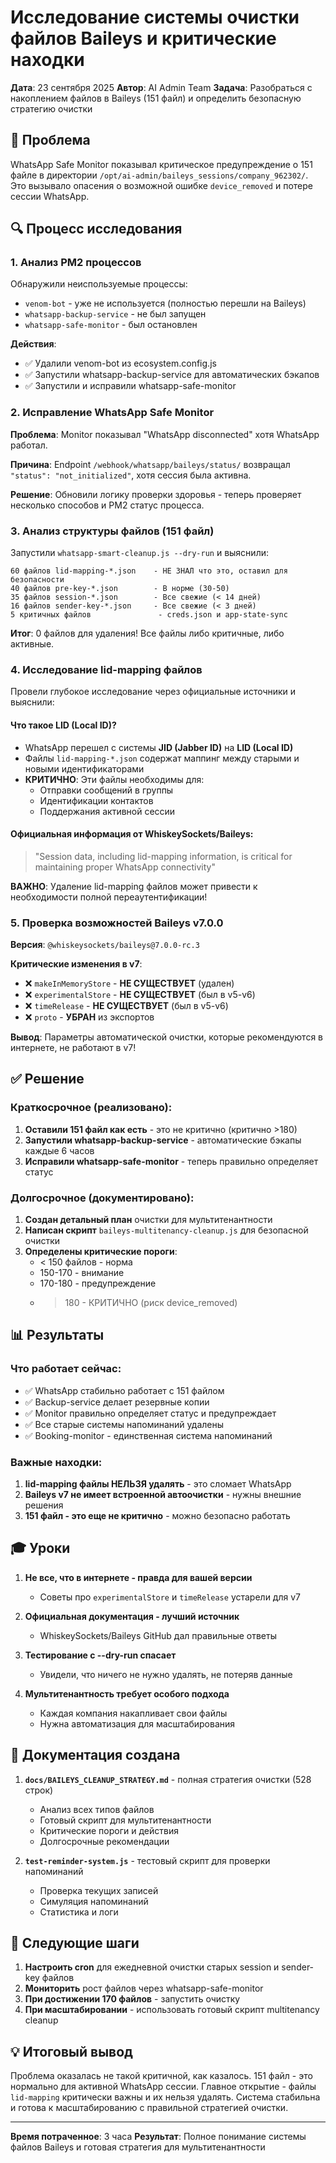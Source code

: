 # Исследование системы очистки файлов Baileys и критические находки

**Дата**: 23 сентября 2025
**Автор**: AI Admin Team
**Задача**: Разобраться с накоплением файлов в Baileys (151 файл) и определить безопасную стратегию очистки

## 🔴 Проблема

WhatsApp Safe Monitor показывал критическое предупреждение о 151 файле в директории `/opt/ai-admin/baileys_sessions/company_962302/`. Это вызывало опасения о возможной ошибке `device_removed` и потере сессии WhatsApp.

## 🔍 Процесс исследования

### 1. Анализ PM2 процессов
Обнаружили неиспользуемые процессы:
- `venom-bot` - уже не используется (полностью перешли на Baileys)
- `whatsapp-backup-service` - не был запущен
- `whatsapp-safe-monitor` - был остановлен

**Действия**:
- ✅ Удалили venom-bot из ecosystem.config.js
- ✅ Запустили whatsapp-backup-service для автоматических бэкапов
- ✅ Запустили и исправили whatsapp-safe-monitor

### 2. Исправление WhatsApp Safe Monitor

**Проблема**: Monitor показывал "WhatsApp disconnected" хотя WhatsApp работал.

**Причина**: Endpoint `/webhook/whatsapp/baileys/status/` возвращал `"status": "not_initialized"`, хотя сессия была активна.

**Решение**: Обновили логику проверки здоровья - теперь проверяет несколько способов и PM2 статус процесса.

### 3. Анализ структуры файлов (151 файл)

Запустили `whatsapp-smart-cleanup.js --dry-run` и выяснили:

```
60 файлов lid-mapping-*.json    - НЕ ЗНАЛ что это, оставил для безопасности
40 файлов pre-key-*.json        - В норме (30-50)
35 файлов session-*.json        - Все свежие (< 14 дней)
16 файлов sender-key-*.json     - Все свежие (< 3 дней)
5 критичных файлов               - creds.json и app-state-sync
```

**Итог**: 0 файлов для удаления! Все файлы либо критичные, либо активные.

### 4. Исследование lid-mapping файлов

Провели глубокое исследование через официальные источники и выяснили:

#### Что такое LID (Local ID)?
- WhatsApp перешел с системы **JID (Jabber ID)** на **LID (Local ID)**
- Файлы `lid-mapping-*.json` содержат маппинг между старыми и новыми идентификаторами
- **КРИТИЧНО**: Эти файлы необходимы для:
  - Отправки сообщений в группы
  - Идентификации контактов
  - Поддержания активной сессии

#### Официальная информация от WhiskeySockets/Baileys:
> "Session data, including lid-mapping information, is critical for maintaining proper WhatsApp connectivity"

**ВАЖНО**: Удаление lid-mapping файлов может привести к необходимости полной переаутентификации!

### 5. Проверка возможностей Baileys v7.0.0

**Версия**: `@whiskeysockets/baileys@7.0.0-rc.3`

**Критические изменения в v7**:
- ❌ `makeInMemoryStore` - **НЕ СУЩЕСТВУЕТ** (удален)
- ❌ `experimentalStore` - **НЕ СУЩЕСТВУЕТ** (был в v5-v6)
- ❌ `timeRelease` - **НЕ СУЩЕСТВУЕТ** (был в v5-v6)
- ❌ `proto` - **УБРАН** из экспортов

**Вывод**: Параметры автоматической очистки, которые рекомендуются в интернете, не работают в v7!

## ✅ Решение

### Краткосрочное (реализовано):
1. **Оставили 151 файл как есть** - это не критично (критично >180)
2. **Запустили whatsapp-backup-service** - автоматические бэкапы каждые 6 часов
3. **Исправили whatsapp-safe-monitor** - теперь правильно определяет статус

### Долгосрочное (документировано):
1. **Создан детальный план** очистки для мультитенантности
2. **Написан скрипт** `baileys-multitenancy-cleanup.js` для безопасной очистки
3. **Определены критические пороги**:
   - < 150 файлов - норма
   - 150-170 - внимание
   - 170-180 - предупреждение
   - > 180 - КРИТИЧНО (риск device_removed)

## 📊 Результаты

### Что работает сейчас:
- ✅ WhatsApp стабильно работает с 151 файлом
- ✅ Backup-service делает резервные копии
- ✅ Monitor правильно определяет статус и предупреждает
- ✅ Все старые системы напоминаний удалены
- ✅ Booking-monitor - единственная система напоминаний

### Важные находки:
1. **lid-mapping файлы НЕЛЬЗЯ удалять** - это сломает WhatsApp
2. **Baileys v7 не имеет встроенной автоочистки** - нужны внешние решения
3. **151 файл - это еще не критично** - можно безопасно работать

## 🎓 Уроки

1. **Не все, что в интернете - правда для вашей версии**
   - Советы про `experimentalStore` и `timeRelease` устарели для v7

2. **Официальная документация - лучший источник**
   - WhiskeySockets/Baileys GitHub дал правильные ответы

3. **Тестирование с --dry-run спасает**
   - Увидели, что ничего не нужно удалять, не потеряв данные

4. **Мультитенантность требует особого подхода**
   - Каждая компания накапливает свои файлы
   - Нужна автоматизация для масштабирования

## 📝 Документация создана

1. **`docs/BAILEYS_CLEANUP_STRATEGY.md`** - полная стратегия очистки (528 строк)
   - Анализ всех типов файлов
   - Готовый скрипт для мультитенантности
   - Критические пороги и действия
   - Долгосрочные рекомендации

2. **`test-reminder-system.js`** - тестовый скрипт для проверки напоминаний
   - Проверка текущих записей
   - Симуляция напоминаний
   - Статистика и логи

## 🚀 Следующие шаги

1. **Настроить cron** для ежедневной очистки старых session и sender-key файлов
2. **Мониторить** рост файлов через whatsapp-safe-monitor
3. **При достижении 170 файлов** - запустить очистку
4. **При масштабировании** - использовать готовый скрипт multitenancy cleanup

## 💡 Итоговый вывод

Проблема оказалась не такой критичной, как казалось. 151 файл - это нормально для активной WhatsApp сессии. Главное открытие - файлы `lid-mapping` критически важны и их нельзя удалять. Система стабильна и готова к масштабированию с правильной стратегией очистки.

---

**Время потраченное**: 3 часа
**Результат**: Полное понимание системы файлов Baileys и готовая стратегия для мультитенантности